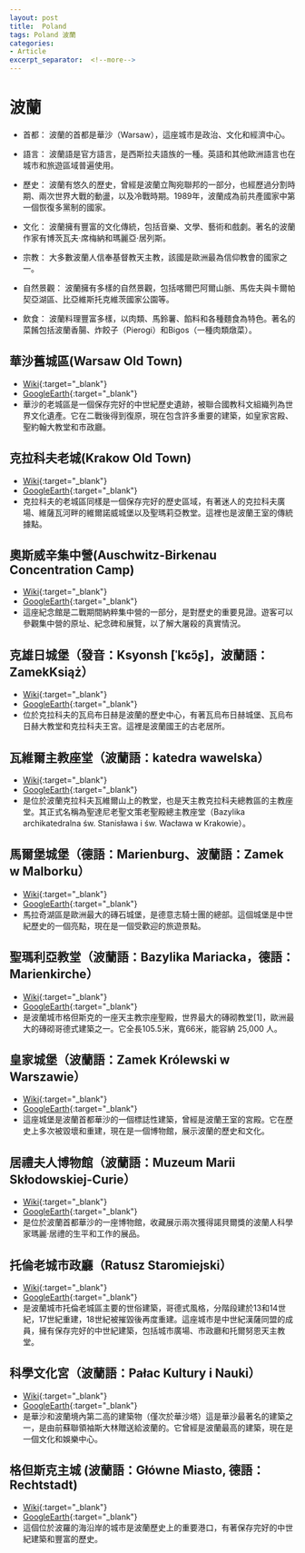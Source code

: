 ```yaml
---
layout: post
title:  Poland
tags: Poland 波蘭 
categories:
- Article
excerpt_separator:  <!--more-->
---
```

# 波蘭
- 首都： 波蘭的首都是華沙（Warsaw），這座城市是政治、文化和經濟中心。

- 語言： 波蘭語是官方語言，是西斯拉夫語族的一種。英語和其他歐洲語言也在城市和旅遊區域普遍使用。

- 歷史： 波蘭有悠久的歷史，曾經是波蘭立陶宛聯邦的一部分，也經歷過分割時期、兩次世界大戰的動盪，以及冷戰時期。1989年，波蘭成為前共產國家中第一個恢復多黨制的國家。

- 文化： 波蘭擁有豐富的文化傳統，包括音樂、文學、藝術和戲劇。著名的波蘭作家有博茨瓦夫·席梅納和瑪麗亞·居列斯。

- 宗教： 大多數波蘭人信奉基督教天主教，該國是歐洲最為信仰教會的國家之一。

- 自然景觀： 波蘭擁有多樣的自然景觀，包括喀爾巴阿爾山脈、馬佐夫與卡爾帕契亞湖區、比亞維斯托克維茨國家公園等。

- 飲食： 波蘭料理豐富多樣，以肉類、馬鈴薯、餡料和各種麵食為特色。著名的菜餚包括波蘭香腸、炸餃子（Pierogi）和Bigos（一種肉類燉菜）。

## 華沙舊城區(Warsaw Old Town)
- [Wiki](https://zh.wikipedia.org/wiki/華沙舊城區 "Wiki"){:target="_blank"} 
- [GoogleEarth](https://earth.google.com/web/search/Warsaw+Old+Town/@52.24928835,21.01335314,119.22992196a,1386.1719305d,34.99999967y,2.4171975h,57.71126237t,0r/ ){:target="_blank"} 
- 華沙的老城區是一個保存完好的中世紀歷史遺跡，被聯合國教科文組織列為世界文化遺產。它在二戰後得到復原，現在包含許多重要的建築，如皇家宮殿、聖約翰大教堂和市政廳。

## 克拉科夫老城(Krakow Old Town)
- [Wiki](https://zh.wikipedia.org/wiki/%E5%85%8B%E6%8B%89%E7%A7%91%E5%A4%AB%E8%80%81%E5%9F%8E "Wiki"){:target="_blank"} 
- [GoogleEarth](https://earth.google.com/web/search/Auschwitz-Birkenau/@50.0593135,19.9384653,228.05920883a,2843.98711857d,35y,-1.6457109h,54.34448511t,0r/ "GoogleEarth"){:target="_blank"} 
- 克拉科夫的老城區同樣是一個保存完好的歷史區域，有著迷人的克拉科夫廣場、維薩瓦河畔的維爾諾威城堡以及聖瑪莉亞教堂。這裡也是波蘭王室的傳統據點。

## 奧斯威辛集中營(Auschwitz-Birkenau Concentration Camp)
- [Wiki](https://zh.wikipedia.org/zh-tw/%E5%A5%A5%E6%96%AF%E5%A8%81%E8%BE%9B%E9%9B%86%E4%B8%AD%E8%90%A5 "Wiki"){:target="_blank"} 
- [GoogleEarth](https://earth.google.com/web/search/Auschwitz-Birkenau%2bConcentration%2bCamp/@50.02740052,19.20381648,244.96045348a,585.41363939d,35y,2.14853617h,49.79669749t,360r/ "GoogleEarth"){:target="_blank"} 
- 這座紀念館是二戰期間納粹集中營的一部分，是對歷史的重要見證。遊客可以參觀集中營的原址、紀念碑和展覽，以了解大屠殺的真實情況。

## 克雄日城堡（發音：Ksyonsh [ˈkɕɔ̃ʂ]，波蘭語：ZamekKsiąż）
- [Wiki](https://zh.wikipedia.org/wiki/%E5%85%8B%E9%9B%84%E6%97%A5%E5%9F%8E%E5%A0%A1 "Wiki"){:target="_blank"} 
- [GoogleEarth](https://earth.google.com/web/search/ZamekKsi%c4%85%c5%bc/@50.84245035,16.29157867,353.52260402a,702.78041338d,35y,0.39907296h,34.43910379t,0r/ "GoogleEarth"){:target="_blank"} 
- 位於克拉科夫的瓦烏布日赫是波蘭的歷史中心，有著瓦烏布日赫城堡、瓦烏布日赫大教堂和克拉科夫王宮。這裡是波蘭國王的古老居所。

## 瓦維爾主教座堂（波蘭語：katedra wawelska）
- [Wiki](https://zh.wikipedia.org/zh-tw/%E5%9C%A3%E8%BE%BE%E5%B0%BC%E8%80%81%E5%9C%A3%E6%96%87%E7%AD%96%E8%80%81%E5%9C%A3%E6%AE%BF%E6%80%BB%E4%B8%BB%E6%95%99%E5%BA%A7%E5%A0%82 "Wiki"){:target="_blank"} 
- [GoogleEarth](https://earth.google.com/web/search/ZamekKsi%c4%85%c5%bc/@50.05427837,19.93558869,225.54339356a,696.3605892d,35y,9.10270279h,40.71651492t,0r/ "GoogleEarth"){:target="_blank"} 
- 是位於波蘭克拉科夫瓦維爾山上的教堂，也是天主教克拉科夫總教區的主教座堂。其正式名稱為聖達尼老聖文策老聖殿總主教座堂（Bazylika archikatedralna św. Stanisława i św. Wacława w Krakowie）。

## 馬爾堡城堡（德語：Marienburg、波蘭語：Zamek w Malborku）
- [Wiki](https://zh.wikipedia.org/wiki/%E9%A9%AC%E5%B0%94%E5%A0%A1%E5%9F%8E%E5%A0%A1 "Wiki"){:target="_blank"} 
- [GoogleEarth](https://earth.google.com/web/search/Malbork+Castle/@54.0390843,19.02790839,27.9607635a,608.22952913d,35y,-14.49699025h,63.18845249t,0r/ "GoogleEarth"){:target="_blank"} 
- 馬拉奇湖區是歐洲最大的磚石城堡，是德意志騎士團的總部。這個城堡是中世紀歷史的一個亮點，現在是一個受歡迎的旅遊景點。

## 聖瑪利亞教堂（波蘭語：Bazylika Mariacka，德語：Marienkirche）
- [Wiki](https://zh.wikipedia.org/wiki/%E5%9C%A3%E6%AF%8D%E5%8D%87%E5%A4%A9%E5%9C%A3%E6%AE%BF_(%E6%A0%BC%E4%BD%86%E6%96%AF%E5%85%8B) "Wiki"){:target="_blank"} 
- [GoogleEarth](https://earth.google.com/web/search/Bazylika+Mariacka/@50.06159249,19.93938654,238.44782431a,667.93836266d,35y,1.46377224h,48.31741203t,0r/ "GoogleEarth"){:target="_blank"} 
- 是波蘭城市格但斯克的一座天主教宗座聖殿，世界最大的磚砌教堂[1]，歐洲最大的磚砌哥德式建築之一。它全長105.5米，寬66米，能容納 25,000 人。

## 皇家城堡（波蘭語：Zamek Królewski w Warszawie）
- [Wiki](https://zh.wikipedia.org/wiki/%E7%9A%87%E5%AE%B6%E5%9F%8E%E5%A0%A1_(%E5%8D%8E%E6%B2%99) "Wiki"){:target="_blank"} 
- [GoogleEarth](https://earth.google.com/web/search/Royal+Castle,+Warsaw/@52.24740096,21.01419926,122.88380643a,626.38667505d,34.99999972y,0.31151164h,58.27406771t,0r/ "GoogleEarth"){:target="_blank"} 
- 這座城堡是波蘭首都華沙的一個標誌性建築，曾經是波蘭王室的宮殿。它在歷史上多次被毀壞和重建，現在是一個博物館，展示波蘭的歷史和文化。

## 居禮夫人博物館（波蘭語：Muzeum Marii Skłodowskiej-Curie）
- [Wiki](https://zh.wikipedia.org/zh-tw/%E7%91%AA%E9%BA%97%C2%B7%E5%B1%85%E7%A6%AE%E5%8D%9A%E7%89%A9%E9%A4%A8 "Wiki"){:target="_blank"} 
- [GoogleEarth](https://earth.google.com/web/search/Royal+Castle,+Warsaw/@52.25169476,21.01095761,87.91106619a,1245.28170101d,35y,13.15230449h,61.96560081t,0r/ "GoogleEarth"){:target="_blank"} 
- 是位於波蘭首都華沙的一座博物館，收藏展示兩次獲得諾貝爾獎的波蘭人科學家瑪麗·居禮的生平和工作的展品。

## 托倫老城市政廳（Ratusz Staromiejski）
- [Wiki](https://zh.wikipedia.org/wiki/%E6%89%98%E4%BC%A6%E8%80%81%E5%9F%8E%E5%B8%82%E6%94%BF%E5%8E%85 "Wiki"){:target="_blank"} 
- [GoogleEarth](https://earth.google.com/web/search/Toruń "GoogleEarth"){:target="_blank"} 
- 是波蘭城市托倫老城區主要的世俗建築，哥德式風格，分階段建於13和14世紀，17世紀重建，18世紀被摧毀後再度重建。這座城市是中世紀漢薩同盟的成員，擁有保存完好的中世紀建築，包括城市廣場、市政廳和托爾努恩天主教堂。

## 科學文化宮（波蘭語：Pałac Kultury i Nauki）
- [Wiki](https://zh.wikipedia.org/wiki/%E7%A7%91%E5%AD%A6%E6%96%87%E5%8C%96%E5%AE%AB "Wiki"){:target="_blank"} 
- [GoogleEarth](https://earth.google.com/web/search/Palace+of+Culture+and+Science,+Warsaw/@52.2316512,21.00514064,141.55992604a,1173.56205008d,35y,-52.73265017h,70.39772402t,-0r/ "GoogleEarth"){:target="_blank"} 
- 是華沙和波蘭境內第二高的建築物（僅次於華沙塔）這是華沙最著名的建築之一，是由前蘇聯領袖斯大林贈送給波蘭的。它曾經是波蘭最高的建築，現在是一個文化和娛樂中心。

## 格但斯克主城 (波蘭語：Główne Miasto, 德語：Rechtstadt) 
- [Wiki](https://zh.wikipedia.org/wiki/%E6%A0%BC%E4%BD%86%E6%96%AF%E5%85%8B%E4%B8%BB%E5%9F%8E "Wiki"){:target="_blank"} 
- [GoogleEarth](https://earth.google.com/web/search/Gda%c5%84sk/@54.35587607,18.65103561,9.32162381a,3061.97800318d,35y,-0.31048019h,67.54762005t,0r/ "GoogleEarth"){:target="_blank"} 
- 這個位於波羅的海沿岸的城市是波蘭歷史上的重要港口，有著保存完好的中世紀建築和豐富的歷史。



